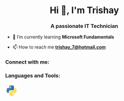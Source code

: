 <h1 align="center">Hi 👋, I'm Trishay</h1>
<h3 align="center">A passionate IT Technician</h3>

- 🌱 I’m currently learning **Microsoft Fundamentals**

- 📫 How to reach me **trishay_7@hotmail.com**

<h3 align="left">Connect with me:</h3>
<p align="left">
</p>

<h3 align="left">Languages and Tools:</h3>
<p align="left"> <a href="https://www.python.org" target="_blank" rel="noreferrer"> <img src="https://raw.githubusercontent.com/devicons/devicon/master/icons/python/python-original.svg" alt="python" width="40" height="40"/> </a> </p>
